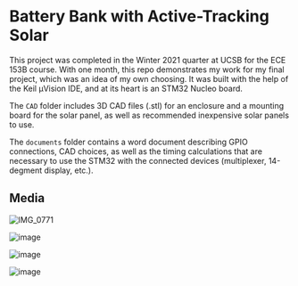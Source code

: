 # Battery Bank with Active-Tracking Solar


This project was completed in the Winter 2021 quarter at UCSB for the ECE 153B course. With one month, this repo demonstrates my work for my final project, which was an idea of my own choosing. It was built with the help of the Keil µVision IDE, and at its heart is an STM32 Nucleo board. 

The `CAD` folder includes 3D CAD files (.stl) for an enclosure and a mounting board for the solar panel, as well as recommended inexpensive solar panels to use. 

The `documents` folder contains a word document describing GPIO connections, CAD choices, as well as the timing calculations that are necessary to use the STM32 with the connected devices (multiplexer, 14-degment display, etc.).

## Media

![IMG_0771](https://user-images.githubusercontent.com/25698069/184786949-32db1aa3-3031-4aaa-a1b9-9bd507311818.jpg)

![image](https://user-images.githubusercontent.com/25698069/184786776-3b693685-647d-4e9e-9230-8b0c39da0677.png)

![image](https://user-images.githubusercontent.com/25698069/184786680-497bf999-1352-4962-a59f-4912f0a61a54.png)

![image](https://user-images.githubusercontent.com/25698069/184786728-9b806577-9dc5-469f-a3ba-ac7de22e5c86.png)
